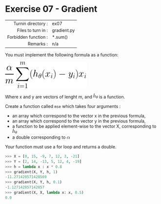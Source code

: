 # Exercise 07 - Gradient

|                         |                    |
| -----------------------:| ------------------ |
|   Turnin directory :    |  ex07              |
|   Files to turn in :    |  gradient.py       |
|   Forbidden function :  |  *.sum()           |
|   Remarks :             |  n/a               |

You must implement the following formula as a function:  
  
![image info](./gradient.png)

Where x and y are vectors of lenght m, and ![image info](../ex06/hth.png) is a function.

Create a function called `mse` which takes four arguments : 
  - an array which correspond to the vector x in the previous formula,
  - an array which correspond to the vector y in the previous formula,
  - a function to be applied element-wise to the vector X, corresponding to ![image info](../ex06/hth.png)
  - a double corresponding to ![image info](./alpha.png)
  
Your function must use a for loop and returns a double.

```python
>>> X = [0, 15, -9, 7, 12, 3, -21]
>>> Y = [2, 14, -13, 5, 12, 4, -19]
>>> h = lambda x : x * 0.8
>>> gradient(X, Y, h, 1)
-11.271428571428569
>>> gradient(X, Y, h, 0.1)
-1.127142857142857
>>> gradient(X, X, lambda x: x, 0.5)
0.0
```

